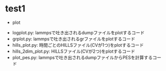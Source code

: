 # test1

* plot
 - logplot.py: lammpsで吐き出されるdumpファイルをplotするコード
 - grplot.py: lammpsで吐き出されるgrファイルをplotするコード
 - hills_plot.py: 時間ごとのHILLSファイル(CVが1つ)をplotするコード
 - hills_2dim_plot.py: HILLSファイル(CVが2つ)をplotするコード
 - plot_pes.py: lammpsで吐き出されるdumpファイルからPESを計算するコード
